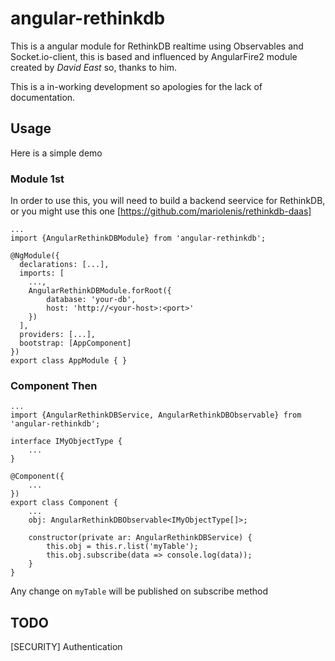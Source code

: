 # angular-rethinkdb
This is a angular module for RethinkDB realtime using Observables and Socket.io-client, this is based and influenced by AngularFire2 module created by 
*David East* so, thanks to him. 

This is a in-working development so apologies for the lack of documentation.

## Usage
Here is a simple demo
### Module 1st
In order to use this, you will need to build a backend seervice for RethinkDB, or you might use this one 
[https://github.com/mariolenis/rethinkdb-daas]
```
...
import {AngularRethinkDBModule} from 'angular-rethinkdb';

@NgModule({
  declarations: [...],
  imports: [
    ...,
    AngularRethinkDBModule.forRoot({
        database: 'your-db',
        host: 'http://<your-host>:<port>'
    })
  ],
  providers: [...],
  bootstrap: [AppComponent]
})
export class AppModule { }

```

### Component Then
```
...
import {AngularRethinkDBService, AngularRethinkDBObservable} from 'angular-rethinkdb';

interface IMyObjectType {
    ...
}

@Component({
    ...
})
export class Component {
    ...
    obj: AngularRethinkDBObservable<IMyObjectType[]>;

    constructor(private ar: AngularRethinkDBService) {
        this.obj = this.r.list('myTable');
        this.obj.subscribe(data => console.log(data));
    }
}
```
Any change on ```myTable``` will be published on subscribe method

## TODO
[SECURITY] Authentication 